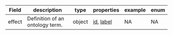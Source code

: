 |Field | description | type | properties | example | enum|
| ---| ---| ---| ---| ---| --- |
| effect | Definition of an ontology term. | object | [id](./id.md), [label](./label.md) | NA | NA|
